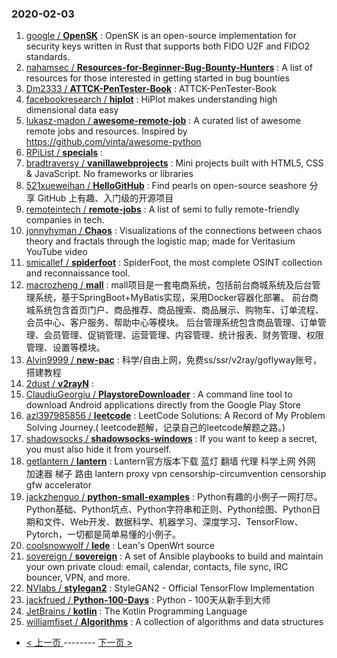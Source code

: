 ### 2020-02-03 
1. [
        google /
**OpenSK**](https://github.com/google/OpenSK) : OpenSK is an open-source implementation for security keys written in Rust that supports both FIDO U2F and FIDO2 standards.
1. [
        nahamsec /
**Resources-for-Beginner-Bug-Bounty-Hunters**](https://github.com/nahamsec/Resources-for-Beginner-Bug-Bounty-Hunters) : A list of resources for those interested in getting started in bug bounties
1. [
        Dm2333 /
**ATTCK-PenTester-Book**](https://github.com/Dm2333/ATTCK-PenTester-Book) : ATTCK-PenTester-Book
1. [
        facebookresearch /
**hiplot**](https://github.com/facebookresearch/hiplot) : HiPlot makes understanding high dimensional data easy
1. [
        lukasz-madon /
**awesome-remote-job**](https://github.com/lukasz-madon/awesome-remote-job) : A curated list of awesome remote jobs and resources. Inspired by https://github.com/vinta/awesome-python
1. [
        RPiList /
**specials**](https://github.com/RPiList/specials) : 
1. [
        bradtraversy /
**vanillawebprojects**](https://github.com/bradtraversy/vanillawebprojects) : Mini projects built with HTML5, CSS & JavaScript. No frameworks or libraries
1. [
        521xueweihan /
**HelloGitHub**](https://github.com/521xueweihan/HelloGitHub) : Find pearls on open-source seashore 分享 GitHub 上有趣、入门级的开源项目
1. [
        remoteintech /
**remote-jobs**](https://github.com/remoteintech/remote-jobs) : A list of semi to fully remote-friendly companies in tech.
1. [
        jonnyhyman /
**Chaos**](https://github.com/jonnyhyman/Chaos) : Visualizations of the connections between chaos theory and fractals through the logistic map; made for Veritasium YouTube video
1. [
        smicallef /
**spiderfoot**](https://github.com/smicallef/spiderfoot) : SpiderFoot, the most complete OSINT collection and reconnaissance tool.
1. [
        macrozheng /
**mall**](https://github.com/macrozheng/mall) : mall项目是一套电商系统，包括前台商城系统及后台管理系统，基于SpringBoot+MyBatis实现，采用Docker容器化部署。 前台商城系统包含首页门户、商品推荐、商品搜索、商品展示、购物车、订单流程、会员中心、客户服务、帮助中心等模块。 后台管理系统包含商品管理、订单管理、会员管理、促销管理、运营管理、内容管理、统计报表、财务管理、权限管理、设置等模块。
1. [
        Alvin9999 /
**new-pac**](https://github.com/Alvin9999/new-pac) : 科学/自由上网，免费ss/ssr/v2ray/goflyway账号，搭建教程
1. [
        2dust /
**v2rayN**](https://github.com/2dust/v2rayN) : 
1. [
        ClaudiuGeorgiu /
**PlaystoreDownloader**](https://github.com/ClaudiuGeorgiu/PlaystoreDownloader) : A command line tool to download Android applications directly from the Google Play Store
1. [
        azl397985856 /
**leetcode**](https://github.com/azl397985856/leetcode) : LeetCode Solutions: A Record of My Problem Solving Journey.( leetcode题解，记录自己的leetcode解题之路。)
1. [
        shadowsocks /
**shadowsocks-windows**](https://github.com/shadowsocks/shadowsocks-windows) : If you want to keep a secret, you must also hide it from yourself.
1. [
        getlantern /
**lantern**](https://github.com/getlantern/lantern) : Lantern官方版本下载 蓝灯 翻墙 代理 科学上网 外网 加速器 梯子 路由 lantern proxy vpn censorship-circumvention censorship gfw accelerator
1. [
        jackzhenguo /
**python-small-examples**](https://github.com/jackzhenguo/python-small-examples) : Python有趣的小例子一网打尽。Python基础、Python坑点、Python字符串和正则、Python绘图、Python日期和文件、Web开发、数据科学、机器学习、深度学习、TensorFlow、Pytorch，一切都是简单易懂的小例子。
1. [
        coolsnowwolf /
**lede**](https://github.com/coolsnowwolf/lede) : Lean's OpenWrt source
1. [
        sovereign /
**sovereign**](https://github.com/sovereign/sovereign) : A set of Ansible playbooks to build and maintain your own private cloud: email, calendar, contacts, file sync, IRC bouncer, VPN, and more.
1. [
        NVlabs /
**stylegan2**](https://github.com/NVlabs/stylegan2) : StyleGAN2 - Official TensorFlow Implementation
1. [
        jackfrued /
**Python-100-Days**](https://github.com/jackfrued/Python-100-Days) : Python - 100天从新手到大师
1. [
        JetBrains /
**kotlin**](https://github.com/JetBrains/kotlin) : The Kotlin Programming Language
1. [
        williamfiset /
**Algorithms**](https://github.com/williamfiset/Algorithms) : A collection of algorithms and data structures 

- [ < 上一页 ](https://github.com/able8/github-trending-daily-record/blob/master/2020-02-02.md) -------- [ 下一页 > ](https://github.com/able8/github-trending-daily-record/blob/master/2020-02-04.md)